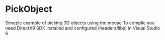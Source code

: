 # PickObject
Simeple example of picking 3D objects using the mouse
To compile you need DirectX9 SDK installed and configured (headers/libs) in Visual Studio 6
